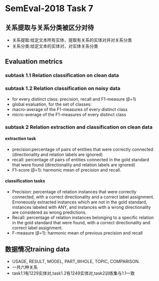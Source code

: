 # SemEval-2018 Task 7
## 关系提取与关系分类被区分对待
- 关系提取:给定文本所有实体，提取有关系的实体对并对关系分类
- 关系分类:给定文本的实体对，对实体关系分类
## Evaluation metrics
### subtask 1.1 Relation classification on clean data
### subtask 1.2 Relation classification on noisy data
- for every distinct class: precision, recall and F1-measure (β=1)
- global evaluation, for the set of classes:
- macro-average of the F1-measures of every distinct class
- micro-average of the F1-measures of every distinct class
### subtask 2 Relation extraction and classification on clean data
#### extraction task
- precision:percentage of pairs of entities that were correctly connected (directionality and relation labels are ignored)
- recall: percentage of pairs of entities connected in the gold standard that were found (directionality and relation labels are ignored)
- F1-score (β=1): harmonic mean of precision and recall.
#### classification tasks
- Precision: percentage of relation instances that were correctly connected, with a correct directionality and a correct label assignment. Erroneously extracted instances which are not in the gold standard, instances labeled with ANY,  and instances with a wrong directionality are considered as wrong predictions.
- Recall: percentage of relation instances belonging to a specific relation in the gold standard that were found, with a correct directionality and correct label assignment.
- F-measure (β=1): harmonic mean of previous precision and recall
## 数据情况training data
- USAGE, RESULT, MODEL, PART_WHOLE, TOPIC, COMPARISON.
- 一共六种关系
- task1.1有1229实体对,task1.2有1249实体对,task2训练集与1.1一致
